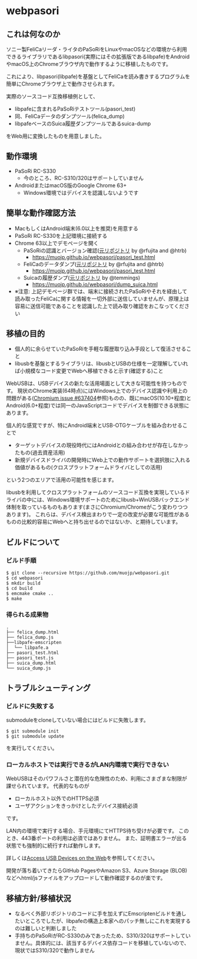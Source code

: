 # webpasori

## これは何なのか

ソニー製FeliCaリーダ・ライタのPaSoRiをLinuxやmacOSなどの環境から利用できるライブラリであるlibpasori(実際にはその拡張版であるlibpafe)をAndroidやmacOS上のChromeブラウザ内で動作するように移植したものです。

これにより、libpasori(libpafe)を基盤としてFeliCaを読み書きするプログラムを簡単にChromeブラウザ上で動作させられます。

実際のソースコード互換移植例として、

 * libpafeに含まれるPaSoRiテストツール(pasori_test)
 * 同、FeliCaデータのダンプツール(felica_dump)
 * libpafeベースのSuica履歴ダンプツールであるsuica-dump

をWeb用に変換したものを用意しました。

## 動作環境

 * PaSoRi RC-S330
   * 今のところ、RC-S310/320はサポートしていません
 * AndroidまたはmacOS版のGoogle Chrome 63+
   * Windows環境ではデバイスを認識しないようです

## 簡単な動作確認方法

 * MacもしくはAndroid端末(6.0以上を推奨)を用意する
 * PaSoRi RC-S330を上記環境に接続する
 * Chrome 63以上でデモページを開く
   * PaSoRiの認識とバージョン確認([元リポジトリ](https://github.com/rfujita/libpafe/) by @rfujita and @htrb)
     * https://muojp.github.io/webpasori/pasori_test.html
   * FeliCaのデータダンプ([元リポジトリ](https://github.com/rfujita/libpafe/) by @rfujita and @htrb)
     * https://muojp.github.io/webpasori/pasori_test.html
   * Suicaの履歴ダンプ([元リポジトリ](https://github.com/temmings/suica-dump/) by @temmings)
     * https://muojp.github.io/webpasori/dump_suica.html
 * ※注意: 上記デモページ群では、端末に接続されたPaSoRiやそれを経由して読み取ったFeliCaに関する情報を一切外部に送信していませんが、原理上は容易に送信可能であることを認識した上で読み取り確認をおこなってください

## 移植の目的

 * 個人的に余らせていたPaSoRiを手軽な履歴取り込み手段として復活させること
 * libusbを基盤とするライブラリは、libusbとUSBの仕様を一定理解していれば小規模なコード変更でWebへ移植できると示す(確認する)こと

WebUSBは、USBデバイスの新たな活用場面として大きな可能性を持つものです。
現状のChrome実装(64時点)にはWindows上でのデバイス認識や利用上の問題がある([Chromium issue #637404](https://bugs.chromium.org/p/chromium/issues/detail?id=637404)参照)ものの、既にmacOS(10.10+程度)とAndroid(6.0+程度)では同一のJavaScriptコードでデバイスを制御できる状態にあります。

個人的な感覚ですが、特にAndroid端末とUSB-OTGケーブルを組み合わせることで

 * ターゲットデバイスの現役時代にはAndroidとの組み合わせが存在しなかったもの(過去資産活用)
 * 新規デバイスドライバの開発時にWeb上での動作サポートを選択肢に入れる価値があるもの(クロスプラットフォームドライバとしての活用)

という2つのエリアで活用の可能性を感じます。

libusbを利用してクロスプラットフォームのソースコード互換を実現しているドライバの中には、Windows環境サポートのためにlibusb+WinUSBバックエンド体制を取っているものもあります(まさにChromium/Chromeがこう変わりつつあります)。
これらは、デバイス検出まわりで一定の改変が必要な可能性があるものの比較的容易にWebへと持ち出せるのではないか、と期待しています。

## ビルドについて

### ビルド手順

```
$ git clone --recursive https://github.com/muojp/webpasori.git
$ cd webpasori
$ mkdir build
$ cd build
$ emcmake cmake ..
$ make
```

### 得られる成果物

```
.
├── felica_dump.html
├── felica_dump.js
├──libpafe-emscripten
│  └── libpafe.a
├── pasori_test.html
├── pasori_test.js
├── suica_dump.html
└── suica_dump.js
```

## トラブルシューティング

### ビルドに失敗する

submoduleをcloneしていない場合にはビルドに失敗します。

```
$ git submodule init
$ git submodule update
```

を実行してください。

### ローカルホストでは実行できるがLAN内環境で実行できない

WebUSBはそのパワフルさと潜在的な危険性のため、利用にさまざまな制限が課せられています。
代表的なものが

 * ローカルホスト以外でのHTTPS必須
 * ユーザアクションをきっかけとしたデバイス接続必須

です。

LAN内の環境で実行する場合、手元環境にてHTTPS待ち受けが必要です。
このとき、443番ポートの利用は必須ではありません。
また、証明書エラーが出る状態でも強制的に続行すれば動作します。

詳しくは[Access USB Devices on the Web](https://developers.google.com/web/updates/2016/03/access-usb-devices-on-the-web)を参照してください。

開発が落ち着いてきたらGitHub PagesやAmazon S3、Azure Storage (BLOB)などへhtml/jsファイルをアップロードして動作確認するのが楽です。

## 移植方針/移植状況

 * なるべく外部リポジトリのコードに手を加えずにEmscriptenビルドを通したいところでしたが、libpafeの構造上本家へのパッチ無しにこれを実現するのは難しいと判断しました
 * 手持ちのPaSoRiがRC-S330のみであったため、S310/320はサポートしていません。具体的には、該当するデバイス依存コードを移植していないので、現状ではS310/320で動作しません
